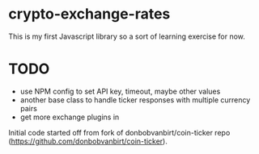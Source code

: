 # crypto-exchange-rates

This is my first Javascript library so a sort of learning exercise for now.

# TODO

* use NPM config to set API key, timeout, maybe other values
* another base class to handle ticker responses with multiple currency pairs
* get more exchange plugins in


Initial code started off from fork of donbobvanbirt/coin-ticker repo (https://github.com/donbobvanbirt/coin-ticker).

